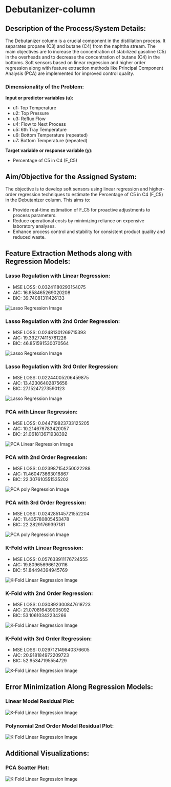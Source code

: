 # Debutanizer-column

## Description of the Process/System Details:

The Debutanizer column is a crucial component in the distillation process. It separates propane (C3) and butane (C4) from the naphtha stream. The main objectives are to increase the concentration of stabilized gasoline (C5) in the overheads and to decrease the concentration of butane (C4) in the bottoms. Soft sensors based on linear regression and higher order regression along with feature extraction methods like Principal Component Analysis (PCA) are implemented for improved control quality.

### Dimensionality of the Problem:

**Input or predictor variables (u):**
- u1: Top Temperature
- u2: Top Pressure
- u3: Reflux Flow
- u4: Flow to Next Process
- u5: 6th Tray Temperature
- u6: Bottom Temperature (repeated)
- u7: Bottom Temperature (repeated)

**Target variable or response variable (y):**
- Percentage of C5 in C4 (F_C5)

## Aim/Objective for the Assigned System:

The objective is to develop soft sensors using linear regression and higher-order regression techniques to estimate the Percentage of C5 in C4 (F_C5) in the Debutanizer column. This aims to:
- Provide real-time estimation of F_C5 for proactive adjustments to process parameters.
- Reduce operational costs by minimizing reliance on expensive laboratory analyses.
- Enhance process control and stability for consistent product quality and reduced waste.

## Feature Extraction Methods along with Regression Models:

### Lasso Regulation with Linear Regression:
- MSE LOSS: 0.03241180293154075
- AIC: 16.858465269020208
- BIC: 39.74081311426133

![Lasso Regression Image](Results/Lasso-Linear.png)

### Lasso Regulation with 2nd Order Regression:
- MSE LOSS: 0.02481301269715393
- AIC: 19.392774115781226
- BIC: 46.851591530070564

![Lasso Regression Image](Results/Lasso-Poly-2.png)


### Lasso Regulation with 3rd Order Regression:
- MSE LOSS: 0.02244005206459875
- AIC: 13.42306402875656
- BIC: 27.15247273590123

![Lasso Regression Image](Results/Lasso-Poly-3.png)

### PCA with Linear Regression:
- MSE LOSS: 0.044719823733125205
- AIC: 10.214676783420057
- BIC: 21.061813671938392

![PCA Linear Regression Image](Results/PCA_Linear.png)

### PCA with 2nd Order Regression:
- MSE LOSS: 0.023987154250022288
- AIC: 11.460473663016867
- BIC: 22.307610551535202

![PCA poly Regression Image](Results/PCA_Poly_2.png)

### PCA with 3rd Order Regression:
- MSE LOSS: 0.024285145721552204
- AIC: 11.435780805453478
- BIC: 22.28291769397181

![PCA poly Regression Image](Results/PCA_Poly_3.png)

### K-Fold with Linear Regression:
- MSE LOSS: 0.057633911176724555
- AIC: 19.809656966120116
- BIC: 51.84494394945769

![K-Fold Linear Regression Image](Results/Kfold_Linear.png)

### K-Fold with 2nd Order Regression:
- MSE LOSS: 0.030892300847618723
- AIC: 21.070816439005092
- BIC: 53.10610342234266

![K-Fold Linear Regression Image](Results/Kfold_Poly_2.png)

### K-Fold with 3rd Order Regression:
- MSE LOSS: 0.029712149840376605
- AIC: 20.918184972209723
- BIC: 52.95347195554729

![K-Fold Linear Regression Image](Results/Kfold_Poly_3.png)

## Error Minimization Along Regression Models:

### Linear Model Residual Plot:
![K-Fold Linear Regression Image](Results/Linear_loss.png)


### Polynomial 2nd Order Model Residual Plot:
![K-Fold Linear Regression Image](Results/Poly_loss.png)


## Additional Visualizations:

### PCA Scatter Plot:
![K-Fold Linear Regression Image](Results/PCA-scatter-Plot.png)
